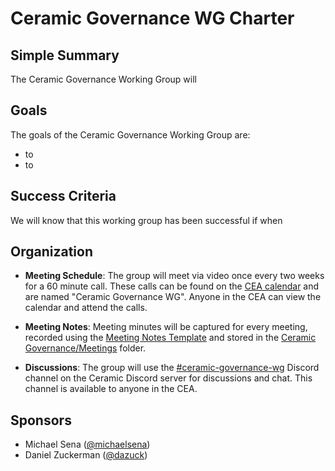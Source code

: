 # Ceramic Governance WG Charter

## Simple Summary

The Ceramic Governance Working Group will

## Goals

The goals of the Ceramic Governance Working Group are:

- to
- to

## Success Criteria

We will know that this working group has been successful if when

## Organization

- **Meeting Schedule**: The group will meet via video once every two weeks for a 60 minute call. These calls can be found on the [CEA calendar]() and are named "Ceramic Governance WG". Anyone in the CEA can view the calendar and attend the calls.

- **Meeting Notes**: Meeting minutes will be captured for every meeting, recorded using the [Meeting Notes Template](templates/meeting-notes-template.md) and stored in the [Ceramic Governance/Meetings](working-groups/ceramic-governance/meetings) folder.

- **Discussions**: The group will use the [#ceramic-governance-wg](https://discord.gg/s5TfHct) Discord channel on the Ceramic Discord server for discussions and chat. This channel is available to anyone in the CEA.

## Sponsors

- Michael Sena ([@michaelsena](http://github.com/michaelsena))
- Daniel Zuckerman ([@dazuck](http://github.com/dazuck))
